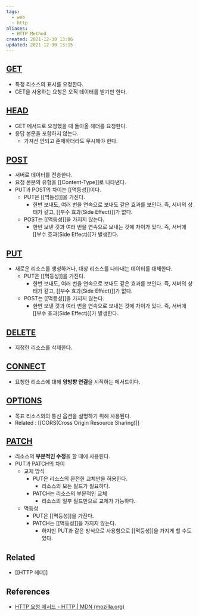 ```yaml
---
tags:
  - web
  - http
aliases:
  - HTTP Method
created: 2021-12-30 13:06
updated: 2021-12-30 13:15
---
```


## [GET](https://developer.mozilla.org/ko/docs/Web/HTTP/Methods/GET)

- 특정 리소스의 표시를 요청한다.
- GET을 사용하는 요청은 오직 데이터를 받기만 한다.

## [HEAD](https://developer.mozilla.org/ko/docs/Web/HTTP/Methods/HEAD)

- GET 메서드로 요청했을 때 돌아올 헤더를 요청한다.
- 응답 본문을 포함하지 않는다.
	- 가져선 안되고 존재하더라도 무시해야 한다.

## [POST](https://developer.mozilla.org/ko/docs/Web/HTTP/Methods/POST)

- 서버로 데이터를 전송한다.
- 요청 본문의 유형을 [[Content-Type]]로 나타낸다.
- PUT과 POST의 차이는 [[멱등성]]이다.
	- PUT은 [[멱등성]]을 가진다.
		- 한번 보내도, 여러 번을 연속으로 보내도 같은 효과를 보인다. 즉, 서버의 상태가 같고, [[부수 효과(Side Effect)]]가 없다.
	- POST는 [[멱등성]]을 가지지 않는다.
		- 한번 보낸 것과 여러 번을 연속으로 보내는 것에 차이가 있다. 즉, 서버에 [[부수 효과(Side Effect)]]가 발생한다.

## [PUT](https://developer.mozilla.org/ko/docs/Web/HTTP/Methods/PUT)

- 새로운 리소스를 생성하거나, 대상 리소스를 나타내는 데이터를 대체한다.
	- PUT은 [[멱등성]]을 가진다.
		- 한번 보내도, 여러 번을 연속으로 보내도 같은 효과를 보인다. 즉, 서버의 상태가 같고, [[부수 효과(Side Effect)]]가 없다.
	- POST는 [[멱등성]]을 가지지 않는다.
		- 한번 보낸 것과 여러 번을 연속으로 보내는 것에 차이가 있다. 즉, 서버에 [[부수 효과(Side Effect)]]가 발생한다.

## [DELETE](https://developer.mozilla.org/ko/docs/Web/HTTP/Methods/DELETE)

- 지정한 리소스를 삭제한다.

## [CONNECT](https://developer.mozilla.org/ko/docs/Web/HTTP/Methods/CONNECT)

- 요청한 리소스에 대해 **양방향 연결**을 시작하는 메서드이다.

## [OPTIONS](https://developer.mozilla.org/ko/docs/Web/HTTP/Methods/OPTIONS)

- 목표 리소스와의 통신 옵션을 설명하기 위해 사용된다.
- Related : [[CORS(Cross Origin Resource Sharing)]]

## [PATCH](https://developer.mozilla.org/ko/docs/Web/HTTP/Methods/PATCH)

- 리소스의 **부분적인 수정**을 할 때에 사용된다.
- PUT과 PATCH의 차이
	- 교체 방식
		- PUT은 리소스의 완전한 교체만을 허용한다.
			- 리소스의 모든 필드가 필요하다.
		- PATCH는 리소스의 부분적인 교체
			- 리소스의 일부 필드만으로 교체가 가능하다.
	- 멱등성
		- PUT은 [[멱등성]]을 가진다.
		- PATCH는 [[멱등성]]을 가지지 않는다.
			- 하지만 PUT과 같은 방식으로 사용함으로 [[멱등성]]을 가지게 할 수도 있다.

## Related

- [[HTTP 헤더]]

## References

- [HTTP 요청 메서드 - HTTP | MDN (mozilla.org)](https://developer.mozilla.org/ko/docs/Web/HTTP/Methods)
